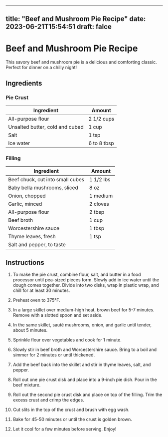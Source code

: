
---
title: "Beef and Mushroom Pie Recipe"
date: 2023-06-21T15:54:51
draft: falce
---

# Beef and Mushroom Pie Recipe

This savory beef and mushroom pie is a delicious and comforting classic. Perfect for dinner on a chilly night!

## Ingredients

### Pie Crust

|Ingredient|Amount|
|--- |--- |
|All-purpose flour|2 1/2 cups|
|Unsalted butter, cold and cubed|1 cup|
|Salt|1 tsp|
|Ice water|6 to 8 tbsp|

### Filling

|Ingredient|Amount|
|--- |--- |
|Beef chuck, cut into small cubes|1 1/2 lbs|
|Baby bella mushrooms, sliced|8 oz|
|Onion, chopped|1 medium|
|Garlic, minced|2 cloves|
|All-purpose flour|2 tbsp|
|Beef broth|1 cup|
|Worcestershire sauce|1 tbsp|
|Thyme leaves, fresh|1 tsp|
|Salt and pepper, to taste|

## Instructions

1. To make the pie crust, combine flour, salt, and butter in a food processor until pea-sized pieces form. Slowly add in ice water until the dough comes together. Divide into two disks, wrap in plastic wrap, and chill for at least 30 minutes.

2. Preheat oven to 375°F.

3. In a large skillet over medium-high heat, brown beef for 5-7 minutes. Remove with a slotted spoon and set aside.

4. In the same skillet, sauté mushrooms, onion, and garlic until tender, about 5 minutes.

5. Sprinkle flour over vegetables and cook for 1 minute.

6. Slowly stir in beef broth and Worcestershire sauce. Bring to a boil and simmer for 2 minutes or until thickened.

7. Add the beef back into the skillet and stir in thyme leaves, salt, and pepper.

8. Roll out one pie crust disk and place into a 9-inch pie dish. Pour in the beef mixture.

9. Roll out the second pie crust disk and place on top of the filling. Trim the excess crust and crimp the edges.

10. Cut slits in the top of the crust and brush with egg wash.

11. Bake for 45-50 minutes or until the crust is golden brown.

12. Let it cool for a few minutes before serving. Enjoy!
